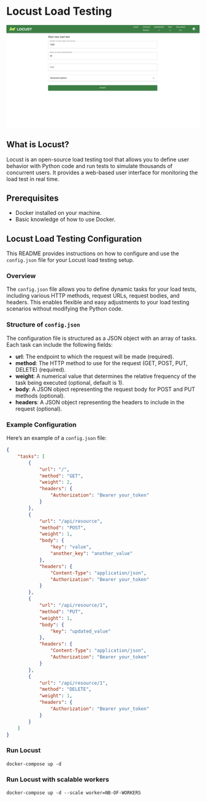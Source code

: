 # Locust Load Testing

<img src="/images/screen.png">

## What is Locust?

Locust is an open-source load testing tool that allows you to define user behavior with Python code and run tests to simulate thousands of concurrent users. It provides a web-based user interface for monitoring the load test in real time.

## Prerequisites

- Docker installed on your machine.
- Basic knowledge of how to use Docker.

## Locust Load Testing Configuration

This README provides instructions on how to configure and use the `config.json` file for your Locust load testing setup.

### Overview

The `config.json` file allows you to define dynamic tasks for your load tests, including various HTTP methods, request URLs, request bodies, and headers. This enables flexible and easy adjustments to your load testing scenarios without modifying the Python code.

### Structure of `config.json`

The configuration file is structured as a JSON object with an array of tasks. Each task can include the following fields:

- **url**: The endpoint to which the request will be made (required).
- **method**: The HTTP method to use for the request (GET, POST, PUT, DELETE) (required).
- **weight**: A numerical value that determines the relative frequency of the task being executed (optional, default is 1).
- **body**: A JSON object representing the request body for POST and PUT methods (optional).
- **headers**: A JSON object representing the headers to include in the request (optional).

### Example Configuration

Here’s an example of a `config.json` file:

```json
{
    "tasks": [
        {
            "url": "/",
            "method": "GET",
            "weight": 2,
            "headers": {
                "Authorization": "Bearer your_token"
            }
        },
        {
            "url": "/api/resource",
            "method": "POST",
            "weight": 1,
            "body": {
                "key": "value",
                "another_key": "another_value"
            },
            "headers": {
                "Content-Type": "application/json",
                "Authorization": "Bearer your_token"
            }
        },
        {
            "url": "/api/resource/1",
            "method": "PUT",
            "weight": 1,
            "body": {
                "key": "updated_value"
            },
            "headers": {
                "Content-Type": "application/json",
                "Authorization": "Bearer your_token"
            }
        },
        {
            "url": "/api/resource/1",
            "method": "DELETE",
            "weight": 1,
            "headers": {
                "Authorization": "Bearer your_token"
            }
        }
    ]
}
```

### Run Locust

```
docker-compose up -d 
```

### Run Locust with scalable workers

```
docker-compose up -d --scale worker=NB-OF-WORKERS

```
